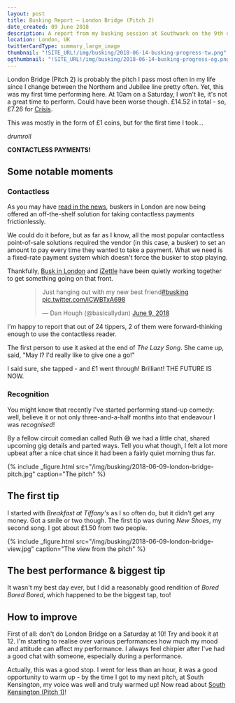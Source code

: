 ```yaml
---
layout: post
title: Busking Report – London Bridge (Pitch 2)
date_created: 09 June 2018
description: A report from my busking session at Southwark on the 9th of June 2018!
location: London, UK
twitterCardType: summary_large_image
thumbnail: "!SITE_URL!/img/busking/2018-06-14-busking-progress-tw.png"
ogthumbnail: "!SITE_URL!/img/busking/2018-06-14-busking-progress-og.png"
---
```


London Bridge (Pitch 2) is probably the pitch I pass most often in my life since I change between the Northern and Jubilee line pretty often. Yet, this was my first time performing here. At 10am on a Saturday, I won't lie, it's not a great time to perform. Could have been worse though. £14.52 in total - so, £7.26 for [Crisis](https://www.crisis.org.uk/).

This was mostly in the form of £1 coins, but for the first time I took...

_drumroll_

**CONTACTLESS PAYMENTS!**

## Some notable moments

### Contactless

As you may have [read in the news](https://www.theguardian.com/music/2018/may/27/busking-joins-cashless-society-as-musicians-start-using-card-readers), buskers in London are now being offered an off-the-shelf solution for taking contactless payments frictionlessly.

We could do it before, but as far as I know, all the most popular contactless point-of-sale solutions required the vendor (in this case, a busker) to set an amount to pay every time they wanted to take a payment. What we need is a fixed-rate payment system which doesn't force the busker to stop playing.

Thankfully, [Busk in London](https://buskinlondon.com) and [iZettle](https://izettle.co.uk) have been quietly working together to get something going on that front.

<figure class="center">
	<blockquote class="twitter-tweet tw-align-center" data-lang="en"><p lang="en" dir="ltr">Just hanging out with my new best friend<a href="https://twitter.com/hashtag/busking?src=hash&amp;ref_src=twsrc%5Etfw">#busking</a> <a href="https://t.co/iCWBTxA698">pic.twitter.com/iCWBTxA698</a></p>&mdash; Dan Hough (@basicallydan) <a href="https://twitter.com/basicallydan/status/1005392167865593856?ref_src=twsrc%5Etfw">June 9, 2018</a></blockquote>
	<script async src="https://platform.twitter.com/widgets.js" charset="utf-8"></script>
</figure>

I'm happy to report that out of 24 tippers, 2 of them were forward-thinking enough to use the contactless reader.

The first person to use it asked at the end of _The Lazy Song_. She came up, said, "May I? I'd really like to give one a go!"

I said sure, she tapped - and £1 went through! Brilliant! THE FUTURE IS NOW.

### Recognition

You might know that recently I've started performing stand-up comedy: well, believe it or not only three-and-a-half months into that endeavour I was _recognised_!

By a fellow circuit comedian called Ruth 😅 we had a little chat, shared upcoming gig details and parted ways. Tell you what though, I felt a lot more upbeat after a nice chat since it had been a fairly quiet morning thus far.

{% include _figure.html src="/img/busking/2018-06-09-london-bridge-pitch.jpg" caption="The pitch" %}

## The first tip

I started with _Breakfast at Tiffany's_ as I so often do, but it didn't get any money. Got a smile or two though. The first tip was during _New Shoes_, my second song. I got about £1.50 from two people.

{% include _figure.html src="/img/busking/2018-06-09-london-bridge-view.jpg" caption="The view from the pitch" %}

## The best performance & biggest tip

It wasn't my best day ever, but I did a reasonably good rendition of _Bored Bored Bored_, which happened to be the biggest tap, too!

## How to improve

First of all: don't do London Bridge on a Saturday at 10! Try and book it at 12. I'm starting to realise over various performances how much my mood and attitude can affect my performance. I always feel chirpier after I've had a good chat with someone, especially during a performance.

Actually, this was a good stop. I went for less than an hour, it was a good opportunity to warm up - by the time I got to my next pitch, at South Kensington, my voice was well and truly warmed up! Now read about [South Kensington (Pitch 1)](2018-04-12-south-kensington)!
